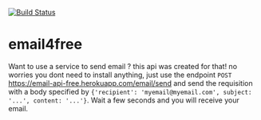 [![Build Status](https://travis-ci.com/rafaelcsva/email4free.svg?branch=main)](https://travis-ci.com/rafaelcsva/email4free)

# email4free
Want to use a service to send email ? this api was created for that! no worries you dont need to install anything, just use the endpoint `POST` https://email-api-free.herokuapp.com/email/send and send the requisition with a body specified by `{'recipient': 'myemail@myemail.com', subject: '...', content: '...'}`. Wait a few seconds and you will receive your email.
